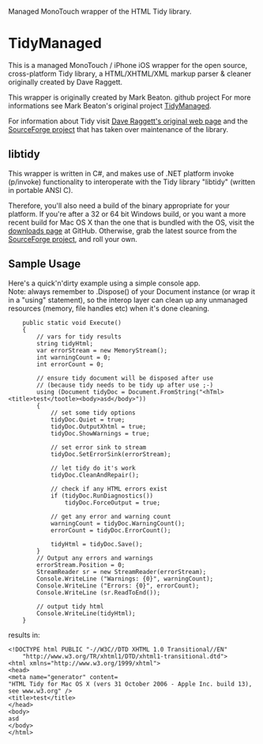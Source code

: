Managed MonoTouch wrapper of the HTML Tidy library.


# TidyManaged

This is a managed MonoTouch / iPhone iOS wrapper for the open source, cross-platform Tidy library, a HTML/XHTML/XML markup parser & cleaner originally created by Dave Raggett.

This wrapper is originally created by Mark Beaton. github project 
For more informations see Mark Beaton's original project [TidyManaged](https://github.com/markbeaton/TidyManaged).

For information about Tidy visit [Dave Raggett's original web page](http://www.w3.org/People/Raggett/tidy/) and the [SourceForge project](http://tidy.sourceforge.net/) that has taken over maintenance of the library.

## libtidy

This wrapper is written in C#, and makes use of .NET platform invoke (p/invoke) functionality to interoperate with the Tidy library "libtidy" (written in portable ANSI C).

Therefore, you'll also need a build of the binary appropriate for your platform. If you're after a 32 or 64 bit Windows build, or you want a more recent build for Mac OS X than the one that is bundled with the OS, visit the [downloads page](http://github.com/markbeaton/TidyManaged/downloads) at GitHub. Otherwise, grab the latest source from the [SourceForge project](http://tidy.sourceforge.net/), and roll your own.

## Sample Usage

Here's a quick'n'dirty example using a simple console app.  
Note: always remember to .Dispose() of your Document instance (or wrap it in a "using" statement), so the interop layer can clean up any unmanaged resources (memory, file handles etc) when it's done cleaning.
    
		public static void Execute()
		{
			// vars for tidy results
			string tidyHtml;
			var errorStream = new MemoryStream();
			int warningCount = 0;
			int errorCount = 0;

			// ensure tidy document will be disposed after use 
			// (because tidy needs to be tidy up after use ;-)
			using (Document tidyDoc = Document.FromString("<hTml><title>test</tootle><body>asd</body>"))
			{
				// set some tidy options
				tidyDoc.Quiet = true;
				tidyDoc.OutputXhtml = true;
				tidyDoc.ShowWarnings = true;

				// set error sink to stream
				tidyDoc.SetErrorSink(errorStream);

				// let tidy do it's work
				tidyDoc.CleanAndRepair();

				// check if any HTML errors exist
				if (tidyDoc.RunDiagnostics())
					tidyDoc.ForceOutput = true;

				// get any error and warning count
				warningCount = tidyDoc.WarningCount();
				errorCount = tidyDoc.ErrorCount();

				tidyHtml = tidyDoc.Save();
			}
			// Output any errors and warnings
			errorStream.Position = 0;
			StreamReader sr = new StreamReader(errorStream);
			Console.WriteLine ("Warnings: {0}", warningCount);
			Console.WriteLine ("Errors: {0}", errorCount);
			Console.WriteLine (sr.ReadToEnd());

			// output tidy html
			Console.WriteLine(tidyHtml);
		}


results in:

    <!DOCTYPE html PUBLIC "-//W3C//DTD XHTML 1.0 Transitional//EN"
        "http://www.w3.org/TR/xhtml1/DTD/xhtml1-transitional.dtd">
    <html xmlns="http://www.w3.org/1999/xhtml">
    <head>
    <meta name="generator" content=
    "HTML Tidy for Mac OS X (vers 31 October 2006 - Apple Inc. build 13), see www.w3.org" />
    <title>test</title>
    </head>
    <body>
    asd
    </body>
    </html>

